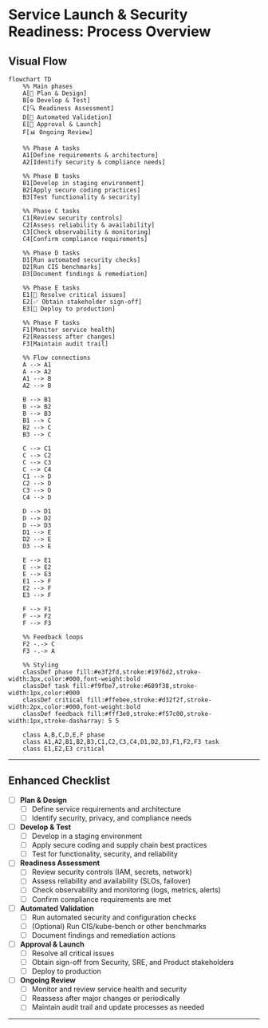 

# Service Launch & Security Readiness: Process Overview

## Visual Flow

```mermaid
flowchart TD
    %% Main phases
    A[🎯 Plan & Design]
    B[⚙️ Develop & Test]
    C[🔍 Readiness Assessment]
    D[🤖 Automated Validation]
    E[🚀 Approval & Launch]
    F[📊 Ongoing Review]

    %% Phase A tasks
    A1[Define requirements & architecture]
    A2[Identify security & compliance needs]
    
    %% Phase B tasks
    B1[Develop in staging environment]
    B2[Apply secure coding practices]
    B3[Test functionality & security]
    
    %% Phase C tasks
    C1[Review security controls]
    C2[Assess reliability & availability]
    C3[Check observability & monitoring]
    C4[Confirm compliance requirements]
    
    %% Phase D tasks
    D1[Run automated security checks]
    D2[Run CIS benchmarks]
    D3[Document findings & remediation]
    
    %% Phase E tasks
    E1[🔴 Resolve critical issues]
    E2[✅ Obtain stakeholder sign-off]
    E3[🎯 Deploy to production]
    
    %% Phase F tasks
    F1[Monitor service health]
    F2[Reassess after changes]
    F3[Maintain audit trail]

    %% Flow connections
    A --> A1
    A --> A2
    A1 --> B
    A2 --> B
    
    B --> B1
    B --> B2
    B --> B3
    B1 --> C
    B2 --> C
    B3 --> C
    
    C --> C1
    C --> C2
    C --> C3
    C --> C4
    C1 --> D
    C2 --> D
    C3 --> D
    C4 --> D
    
    D --> D1
    D --> D2
    D --> D3
    D1 --> E
    D2 --> E
    D3 --> E
    
    E --> E1
    E --> E2
    E --> E3
    E1 --> F
    E2 --> F
    E3 --> F
    
    F --> F1
    F --> F2
    F --> F3
    
    %% Feedback loops
    F2 -.-> C
    F3 -.-> A

    %% Styling
    classDef phase fill:#e3f2fd,stroke:#1976d2,stroke-width:3px,color:#000,font-weight:bold
    classDef task fill:#f9fbe7,stroke:#689f38,stroke-width:1px,color:#000
    classDef critical fill:#ffebee,stroke:#d32f2f,stroke-width:2px,color:#000,font-weight:bold
    classDef feedback fill:#fff3e0,stroke:#f57c00,stroke-width:1px,stroke-dasharray: 5 5

    class A,B,C,D,E,F phase
    class A1,A2,B1,B2,B3,C1,C2,C3,C4,D1,D2,D3,F1,F2,F3 task
    class E1,E2,E3 critical
```

---

## Enhanced Checklist

- [ ] **Plan & Design**
  - [ ] Define service requirements and architecture
  - [ ] Identify security, privacy, and compliance needs

- [ ] **Develop & Test**
  - [ ] Develop in a staging environment
  - [ ] Apply secure coding and supply chain best practices
  - [ ] Test for functionality, security, and reliability

- [ ] **Readiness Assessment**
  - [ ] Review security controls (IAM, secrets, network)
  - [ ] Assess reliability and availability (SLOs, failover)
  - [ ] Check observability and monitoring (logs, metrics, alerts)
  - [ ] Confirm compliance requirements are met

- [ ] **Automated Validation**
  - [ ] Run automated security and configuration checks
  - [ ] (Optional) Run CIS/kube-bench or other benchmarks
  - [ ] Document findings and remediation actions

- [ ] **Approval & Launch**
  - [ ] Resolve all critical issues
  - [ ] Obtain sign-off from Security, SRE, and Product stakeholders
  - [ ] Deploy to production

- [ ] **Ongoing Review**
  - [ ] Monitor and review service health and security
  - [ ] Reassess after major changes or periodically
  - [ ] Maintain audit trail and update processes as needed

---


